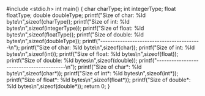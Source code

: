 #include <stdio.h>
int main()
{
char charType;
int integerType;
float floatType;
double doubleType;
printf("Size of char: %ld byte\n",sizeof(charType));
printf("Size of int: %ld bytes\n",sizeof(integerType));
printf("Size of float: %ld bytes\n",sizeof(floatType));
printf("Size of double: %ld bytes\n",sizeof(doubleType));
printf("-----------------------------------------\n");
printf("Size of char: %ld byte\n",sizeof(char));
printf("Size of int: %ld bytes\n",sizeof(int));
printf("Size of float: %ld bytes\n",sizeof(float));
printf("Size of double: %ld bytes\n",sizeof(double));
printf("-----------------------------------------\n");
printf("Size of char*: %ld byte\n",sizeof(char*));
printf("Size of int*: %ld bytes\n",sizeof(int*));
printf("Size of float*: %ld bytes\n",sizeof(float*));
printf("Size of double*: %ld bytes\n",sizeof(double*));
return 0;
}
